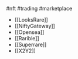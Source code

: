 #nft #trading #marketplace 
- [[LooksRare]] 
- [[NiftyGateway]]
- [[Opensea]]
- [[Rarible]]
- [[Superrare]]
- [[X2Y2]]
